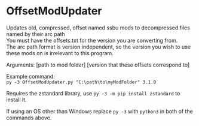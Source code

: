 # OffsetModUpdater
Updates old, compressed, offset named ssbu mods to decompressed files named by their arc path  
You must have the offsets.txt for the version you are converting from.  
The arc path format is version independent, so the version you wish to use these mods on is irrelevant to this program.

Arguments: [path to mod folder] [version that these offsets correspond to]

Example command:  
    `py -3 OffsetModUpdater.py "C:\path\to\myModFolder" 3.1.0`

Requires the zstandard library, use `py -3 -m pip install zstandard` to install it.

If using an OS other than Windows replace `py -3` with `python3` in both of the commands above.
